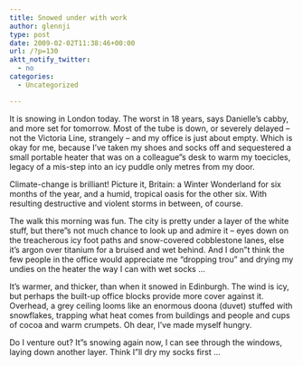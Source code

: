 ```yaml
---
title: Snowed under with work
author: glennji
type: post
date: 2009-02-02T11:38:46+00:00
url: /?p=130
aktt_notify_twitter:
  - no
categories:
  - Uncategorized

---
```

It is snowing in London today. The worst in 18 years, says Danielle&#8217;s cabby, and more set for tomorrow. Most of the tube is down, or severely delayed &#8211; not the Victoria Line, strangely &#8211; and my office is just about empty. Which is okay for me, because I&#8217;ve taken my shoes and socks off and sequestered a small portable heater that was on a colleague&#8221;s desk to warm my toecicles, legacy of a mis-step into an icy puddle only metres from my door.
  
Climate-change is brilliant! Picture it, Britain: a Winter Wonderland for six months of the year, and a humid, tropical oasis for the other six. With resulting destructive and violent storms in between, of course.
  
The walk this morning was fun. The city is pretty under a layer of the white stuff, but there&#8221;s not much chance to look up and admire it &#8211; eyes down on the treacherous icy foot paths and snow-covered cobblestone lanes, else it&#8217;s argon over titanium for a bruised and wet behind. And I don&#8221;t think the few people in the office would appreciate me &#8220;dropping trou&#8221; and drying my undies on the heater the way I can with wet socks &#8230;
  
It&#8217;s warmer, and thicker, than when it snowed in Edinburgh. The wind is icy, but perhaps the built-up office blocks provide more cover against it. Overhead, a grey ceiling looms like an enormous doona (duvet) stuffed with snowflakes, trapping what heat comes from buildings and people and cups of cocoa and warm crumpets. Oh dear, I&#8217;ve made myself hungry.
  
Do I venture out? It&#8221;s snowing again now, I can see through the windows, laying down another layer. Think I&#8221;ll dry my socks first &#8230;
